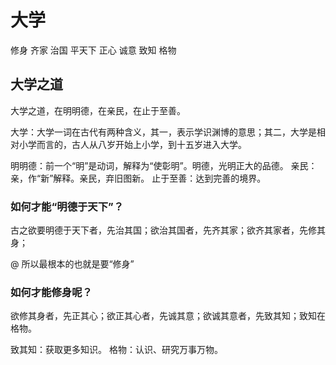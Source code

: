 # 大学
修身 齐家 治国 平天下
正心 诚意 致知 格物

## 大学之道
大学之道，在明明德，在亲民，在止于至善。

大学：大学一词在古代有两种含义，其一，表示学识渊博的意思；其二，大学是相对小学而言的，古人从八岁开始上小学，到十五岁进入大学。

明明德：前一个“明”是动词，解释为“使彰明”。明德，光明正大的品德。
亲民：亲，作“新”解释。亲民，弃旧图新。
止于至善：达到完善的境界。

### 如何才能“明德于天下”？

古之欲要明德于天下者，先治其国；欲治其国者，先齐其家；欲齐其家者，先修其身；


@ 所以最根本的也就是要“修身”

### 如何才能修身呢？

欲修其身者，先正其心；欲正其心者，先诚其意；欲诚其意者，先致其知；致知在格物。

致其知：获取更多知识。
格物：认识、研究万事万物。




